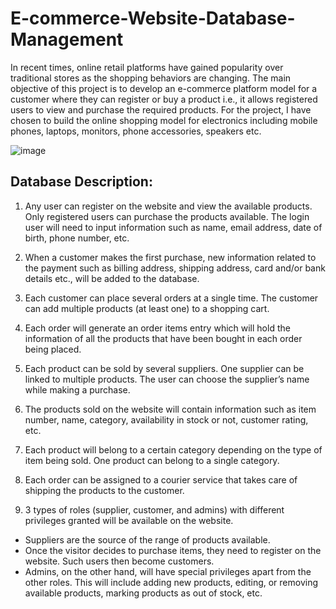 # E-commerce-Website-Database-Management
In recent times, online retail platforms have gained popularity over traditional stores as the shopping behaviors are changing.
The main objective of this project is to develop an e-commerce platform model for a customer where they can register or buy a product i.e., it allows registered users to view and purchase the required products.
For the project, I have chosen to build the online shopping model for electronics including mobile phones, laptops, monitors, phone accessories, speakers etc.

![image](https://www.zeumic.com.au/wp-content/uploads/2018/01/zeumic-e-commerce-cycle-image.jpg)

## Database Description:
1)	Any user can register on the website and view the available products. Only registered users can purchase the products available. The login user will need to input information such as name, email address, date of birth, phone number, etc.
2)	When a customer makes the first purchase, new information related to the payment such as billing address, shipping address, card and/or bank details etc., will be added to the database.
3)	Each customer can place several orders at a single time. The customer can add multiple products (at least one) to a shopping cart.
4)	Each order will generate an order items entry which will hold the information of all the products that have been bought in each order being placed. 
5)	Each product can be sold by several suppliers. One supplier can be linked to multiple products. The user can choose the supplier’s name while making a purchase.
 
6)	The products sold on the website will contain information such as item number, name, category, availability  in stock or not, customer rating, etc.
7)	Each product will belong to a certain category depending on the type of item being sold. One product can belong to a single category.
8)	Each order can be assigned to a courier service that takes care of shipping the products to the customer.
9)	3 types of roles (supplier, customer, and admins) with different privileges granted will be available on the website.
* Suppliers are the source of the range of products available.
*	Once the visitor decides to purchase items, they need to register on the website. Such users then become customers.
* Admins, on the other hand, will have special privileges apart from the other roles. This will include adding new products, editing, or removing available products, marking products as out of stock, etc.
